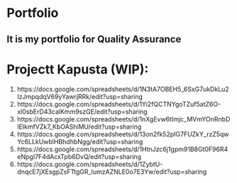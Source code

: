 # Portfolio
<h2>It is my portfolio for Quality Assurance</h2>
<h1>Projectt Kapusta (WIP):</h1>
<ol>
<li>https://docs.google.com/spreadsheets/d/1N3tA7OBEH5_6SxG7ukDkLu2IzJmpqdqV69yYawrjRRk/edit?usp=sharing</li>
<li>https://docs.google.com/spreadsheets/d/1Yi2fQCTNYgoTZuf5atZ6O-xl0sbErD43calKmm9szGE/edit?usp=sharing</li>
<li>https://docs.google.com/spreadsheets/d/1nXgEvw6tImjc_MVmYOnRnbDlEIkmfVZk7_KbOAShiMU/edit?usp=sharing</li>
<li>https://docs.google.com/spreadsheets/d/13on2fk52pIG7FUZkY_rzZ5qwYc6LLkUwblHBhdhbNgg/edit?usp=sharing</li>
<li>https://docs.google.com/spreadsheets/d/1HtnJzc6j1gpm91B8Gt0F96R4eNpgI7F4dAcxTpb6DvQ/edit?usp=sharing</li>
<li>https://docs.google.com/spreadsheets/d/1ZybtU-dnqcE7jXEsgpZsFTtgGR_lumzAZNLE0o7E3Yw/edit?usp=sharing</li>
</ol>
